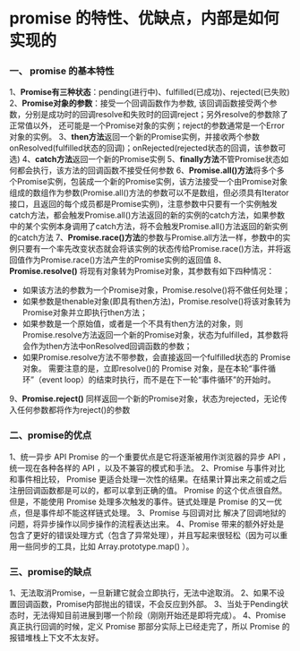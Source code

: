 # promise 的特性、优缺点，内部是如何实现的

### 一、 promise 的基本特性
1、**Promise有三种状态**：pending(进行中)、fulfilled(已成功)、rejected(已失败)
2、**Promise对象的参数**：接受一个回调函数作为参数, 该回调函数接受两个参数，分别是成功时的回调resolve和失败时的回调reject；另外resolve的参数除了正常值以外， 还可能是一个Promise对象的实例；reject的参数通常是一个Error对象的实例。
3、**then方法**返回一个新的Promise实例，并接收两个参数onResolved(fulfilled状态的回调)；onRejected(rejected状态的回调，该参数可选)
4、**catch方法**返回一个新的Promise实例
5、**finally方法**不管Promise状态如何都会执行，该方法的回调函数不接受任何参数
6、**Promise.all()方法**将多个多个Promise实例，包装成一个新的Promise实例，该方法接受一个由Promise对象组成的数组作为参数(Promise.all()方法的参数可以不是数组，但必须具有Iterator接口，且返回的每个成员都是Promise实例)，注意参数中只要有一个实例触发catch方法，都会触发Promise.all()方法返回的新的实例的catch方法，如果参数中的某个实例本身调用了catch方法，将不会触发Promise.all()方法返回的新实例的catch方法
7、**Promise.race()方法**的参数与Promise.all方法一样，参数中的实例只要有一个率先改变状态就会将该实例的状态传给Promise.race()方法，并将返回值作为Promise.race()方法产生的Promise实例的返回值
8、**Promise.resolve()** 将现有对象转为Promise对象，其参数有如下四种情况：
* 如果该方法的参数为一个Promise对象，Promise.resolve()将不做任何处理；
* 如果参数是thenable对象(即具有then方法)，Promise.resolve()将该对象转为Promise对象并立即执行then方法；
* 如果参数是一个原始值，或者是一个不具有then方法的对象，则Promise.resolve方法返回一个新的Promise对象，状态为fulfilled，其参数将会作为then方法中onResolved回调函数的参数；
* 如果Promise.resolve方法不带参数，会直接返回一个fulfilled状态的 Promise 对象。
需要注意的是，立即resolve()的 Promise 对象，是在本轮“事件循环”（event loop）的结束时执行，而不是在下一轮“事件循环”的开始时。

9、**Promise.reject()** 同样返回一个新的Promise对象，状态为rejected，无论传入任何参数都将作为reject()的参数

### 二、promise的优点
1、统一异步 API
Promise 的一个重要优点是它将逐渐被用作浏览器的异步 API ，统一现在各种各样的 API ，以及不兼容的模式和手法。
2、Promise 与事件对比
和事件相比较， Promise 更适合处理一次性的结果。在结果计算出来之前或之后注册回调函数都是可以的，都可以拿到正确的值。 Promise 的这个优点很自然。但是，不能使用 Promise 处理多次触发的事件。链式处理是 Promise 的又一优点，但是事件却不能这样链式处理。
3、Promise 与回调对比
解决了回调地狱的问题，将异步操作以同步操作的流程表达出来。
4、Promise 带来的额外好处是包含了更好的错误处理方式（包含了异常处理），并且写起来很轻松（因为可以重用一些同步的工具，比如 Array.prototype.map() ）。

### 三、promise的缺点
1、无法取消Promise，一旦新建它就会立即执行，无法中途取消。
2、如果不设置回调函数，Promise内部抛出的错误，不会反应到外部。
3、当处于Pending状态时，无法得知目前进展到哪一个阶段（刚刚开始还是即将完成）。
4、Promise 真正执行回调的时候，定义 Promise 那部分实际上已经走完了，所以 Promise 的报错堆栈上下文不太友好。